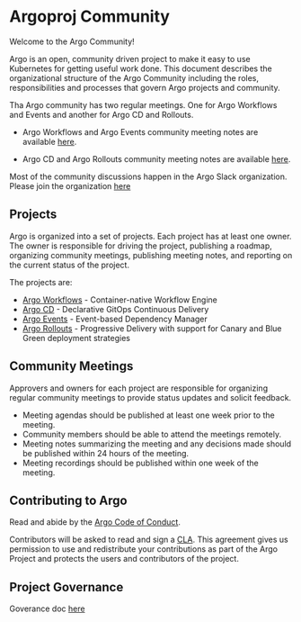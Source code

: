 # Argoproj Community

Welcome to the Argo Community!

Argo is an open, community driven project to make it easy to use Kubernetes for getting useful work done.  This document describes the organizational structure of the Argo Community including the roles, responsibilities and processes that govern Argo projects and community.

Tha Argo community has two regular meetings. One for Argo Workflows and Events and another for Argo CD and Rollouts.

* Argo Workflows and Argo Events community meeting notes are available [here](https://docs.google.com/document/d/1DKR4VQ-04DJfHOh6S6-cbQw6MiWppC0k7afORiiy6XQ/edit).

* Argo CD and Argo Rollouts community meeting notes are available [here](https://docs.google.com/document/d/1ttgw98MO45Dq7ZUHpIiOIEfbyeitKHNfMjbY5dLLMKQ/edit).

Most of the community discussions happen in the Argo Slack organization. Please join the organization [here](https://argoproj.github.io/community/join-slack)

## Projects

Argo is organized into a set of projects. Each project has at least one owner. The owner is responsible for driving the project, publishing a roadmap, organizing community meetings, publishing meeting notes, and reporting on the current status of the project.

The projects are:

* [Argo Workflows](https://github.com/argoproj/argo) - Container-native Workflow Engine
* [Argo CD](https://github.com/argoproj/argo-cd) - Declarative GitOps Continuous Delivery
* [Argo Events](https://github.com/argoproj/argo-events) - Event-based Dependency Manager
* [Argo Rollouts](https://github.com/argoproj/argo-rollouts) - Progressive Delivery with support for Canary and Blue Green deployment strategies

## Community Meetings

Approvers and owners for each project are responsible for organizing regular community meetings to provide status updates and solicit feedback.

* Meeting agendas should be published at least one week prior to the meeting.
* Community members should be able to attend the meetings remotely.
* Meeting notes summarizing the meeting and any decisions made should be published
within 24 hours of the meeting.
* Meeting recordings should be published within one week of the meeting.

## Contributing to Argo

Read and abide by the [Argo Code of Conduct](https://github.com/argoproj/argo/blob/master/CODE_OF_CONDUCT.md).

Contributors will be asked to read and sign a [CLA](https://github.com/argoproj/argo/blob/master/community/Argo%20Individual%20CLA.pdf). This agreement gives us permission to use and redistribute your contributions as part of the Argo Project and protects the users and contributors of the project.

## Project Governance

Goverance doc [here](GOVERNANCE.md)

